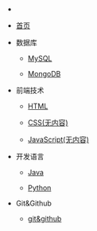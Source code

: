 * <!-- _navbar.md -->

* [首页](/) 

* 数据库

  - [MySQL](database/mysql/)

  - [MongoDB](database/MongoDB/)

* 前端技术

  - [HTML](前端/HTML/)

  - [CSS(无内容)]()

  - [JavaScript(无内容)]()

* 开发语言

  - [Java](java/)

  - [Python](python/)

* Git&Github

  - [git&github](git&github/)



